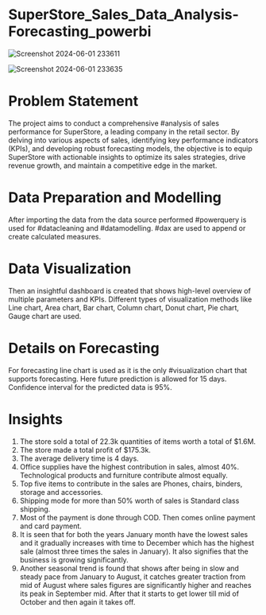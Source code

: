# SuperStore_Sales_Data_Analysis-Forecasting_powerbi

![Screenshot 2024-06-01 233611](https://github.com/raha86/SuperStore_Sales_Data_Analysis-Forecasting_powerbi/assets/99750570/a93dba8d-682d-4a07-9a3c-b32e583fe7e8)

![Screenshot 2024-06-01 233635](https://github.com/raha86/SuperStore_Sales_Data_Analysis-Forecasting_powerbi/assets/99750570/12ba120c-1842-41fe-aa3e-b53673a53f21)


# Problem Statement
The project aims to conduct a comprehensive #analysis of sales performance for SuperStore, a leading company in the retail sector. By delving into various aspects of sales, identifying key performance indicators (KPIs), and developing robust forecasting models, the objective is to equip SuperStore with actionable insights to optimize its sales strategies, drive revenue growth, and maintain a competitive edge in the market.


# Data Preparation and Modelling
After importing the data from the data source performed #powerquery is used for #datacleaning and #datamodelling. #dax are used to append or create calculated measures.

# Data Visualization
Then an insightful dashboard is created that shows high-level overview of multiple parameters and KPIs. Different types of visualization methods like Line chart, Area chart, Bar chart, Column chart, Donut chart, Pie chart, Gauge chart are used.

# Details on Forecasting
For forecasting line chart is used as it is the only #visualization chart that supports forecasting. Here future prediction is allowed for 15 days. Confidence interval for the predicted data is 95%.


# Insights
1. The store sold a total of 22.3k quantities of items worth a total of $1.6M.
2. The store made a total profit of $175.3k.
3. The average delivery time is 4 days.
4. Office supplies have the highest contribution in sales, almost 40%. Technological products and furniture contribute almost equally.
5. Top five items to contribute in the sales are Phones, chairs, binders, storage and accessories.
6. Shipping mode for more than 50% worth of sales is Standard class shipping.
7. Most of the payment is done through COD. Then comes online payment and card payment.
8. It is seen that for both the years January month have the lowest sales and it gradually increases with time to December which has the highest sale (almost three times the sales in January). It also signifies that the business is growing significantly.
9. Another seasonal trend is found that shows after being in slow and steady pace from January to August, it catches greater traction from mid of August where sales figures are significantly higher and reaches its peak in September mid. After that it starts to get lower till mid of October and then again it takes off.
